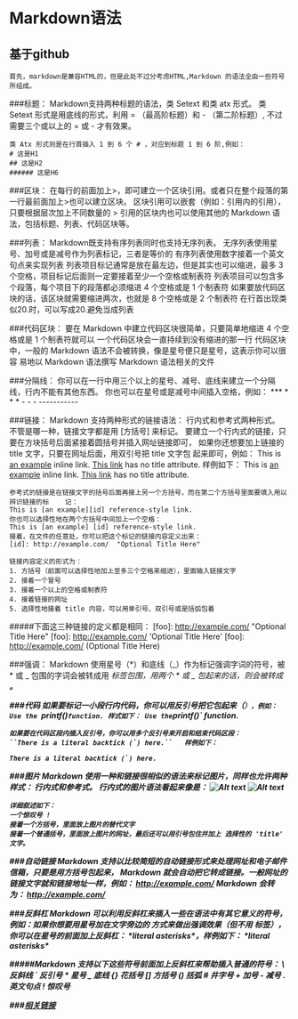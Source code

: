 Markdown语法
===
基于github
---
	首先，markdown是兼容HTML的，但是此处不过分考虑HTML,Markdown 的语法全由一些符号所组成。
###标题：
	Markdown支持两种标题的语法，类 Setext 和类 atx 形式。
	类 Setext 形式是用底线的形式，利用 = （最高阶标题）和 - （第二阶标题）,
    不过需要三个或以上的 = 或 - 才有效果。

	类 Atx 形式则是在行首插入 1 到 6 个 # ，对应到标题 1 到 6 阶,例如：
    # 这是H1
    ## 这是H2
    ###### 这是H6

###区块：
	在每行的前面加上>，即可建立一个区块引用。或者只在整个段落的第一行最前面加上>也可以建立区块。
    区块引用可以嵌套（例如：引用内的引用），只要根据层次加上不同数量的 >
    引用的区块内也可以使用其他的 Markdown 语法，包括标题、列表、代码区块等。

###列表：
	Markdown既支持有序列表同时也支持无序列表。
    无序列表使用星号、加号或是减号作为列表标记，三者是等价的
    有序列表使用数字接着一个英文句点来实现列表
    列表项目标记通常是放在最左边，但是其实也可以缩进，最多 3
    个空格，项目标记后面则一定要接着至少一个空格或制表符
	列表项目可以包含多个段落，每个项目下的段落都必须缩进 4 个空格或是 1 个制表符
    如果要放代码区块的话，该区块就需要缩进两次，也就是 8 个空格或是 2 个制表符
    在行首出现类似20.时，可以写成20\.避免当成列表

###代码区块：
	要在 Markdown 中建立代码区块很简单，只要简单地缩进 4 个空格或是 1 个制表符就可以
    一个代码区块会一直持续到没有缩进的那一行
    代码区块中，一般的 Markdown 语法不会被转换，像是星号便只是星号，这表示你可以很容
    易地以 Markdown 语法撰写 Markdown 语法相关的文件

###分隔线：
	你可以在一行中用三个以上的星号、减号、底线来建立一个分隔线，行内不能有其他东西。
    你也可以在星号或是减号中间插入空格，例如：
    ***
    * * *
    - - -
    -----------

###链接：
	Markdown 支持两种形式的链接语法： 行内式和参考式两种形式。
    不管是哪一种，链接文字都是用 [方括号] 来标记。
    要建立一个行内式的链接，只要在方块括号后面紧接着圆括号并插入网址链接即可，
    如果你还想要加上链接的 title 文字，只要在网址后面，用双引号把 title 文字包
    起来即可，例如：
    This is [an example](http://example.com/ "Title") inline link.
	[This link](http://example.net/) has no title attribute.
    样例如下：
This is [an example](http://example.com/ "Title") inline link.
[This link](http://example.net/) has no title attribute.

	参考式的链接是在链接文字的括号后面再接上另一个方括号，而在第二个方括号里面要填入用以辨识链接的标	记：
	This is [an example][id] reference-style link.
	你也可以选择性地在两个方括号中间加上一个空格：
	This is [an example] [id] reference-style link.
	接着，在文件的任意处，你可以把这个标记的链接内容定义出来：
	[id]: http://example.com/  "Optional Title Here"
    
    链接内容定义的形式为：
    1. 方括号（前面可以选择性地加上至多三个空格来缩进），里面输入链接文字
    2. 接着一个冒号
    3. 接着一个以上的空格或制表符
    4. 接着链接的网址
    5. 选择性地接着 title 内容，可以用单引号、双引号或是括弧包着

#####下面这三种链接的定义都是相同：
	[foo]: http://example.com/  "Optional Title Here"
	[foo]: http://example.com/  'Optional Title Here'
	[foo]: http://example.com/  (Optional Title Here)

###强调：
	Markdown 使用星号（*）和底线（_）作为标记强调字词的符号，被 * 或 _ 包围的字词会被转成用 <em> 标签包围，用两个 * 或 _ 包起来的话，则会被转成 <strong>。

###代码
	如果要标记一小段行内代码，你可以用反引号把它包起来（`），例如：
    Use the `printf()` function. 样式如下：
Use the `printf()` function.

	如果要在代码区段内插入反引号，你可以用多个反引号来开启和结束代码区段：
    ``There is a literal backtick (`) here.``	样例如下：
``There is a literal backtick (`) here.``

###图片
	Markdown 使用一种和链接很相似的语法来标记图片，同样也允许两种样式： 行内式和参考式。
    行内式的图片语法看起来像是：
	![Alt text](/path/to/img.jpg)
	![Alt text](/path/to/img.jpg "Optional title")

	详细叙述如下：
    一个惊叹号 !
    接着一个方括号，里面放上图片的替代文字
    接着一个普通括号，里面放上图片的网址，最后还可以用引号包住并加上 选择性的 'title' 文字。

###自动链接
	Markdown 支持以比较简短的自动链接形式来处理网址和电子邮件信箱，只要是用方括号包起来，
    Markdown 就会自动把它转成链接。一般网址的链接文字就和链接地址一样，例如：
    <http://example.com/>
	Markdown 会转为：
	<a href="http://example.com/">http://example.com/</a>

###反斜杠
	Markdown 可以利用反斜杠来插入一些在语法中有其它意义的符号，例如：如果你想要用星号加在文字旁边的	方式来做出强调效果（但不用 <em> 标签），你可以在星号的前面加上反斜杠：
    \*literal asterisks\*，样例如下：
\*literal asterisks\*

#####Markdown 支持以下这些符号前面加上反斜杠来帮助插入普通的符号：
	\   反斜线
	`   反引号
	*   星号
	_   底线
	{}  花括号
	[]  方括号
	()  括弧
	#   井字号
	+   加号
	-   减号
	.   英文句点
	!   惊叹号

###[相关链接](http://www.appinn.com/markdown/)

